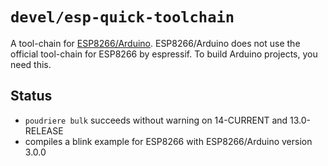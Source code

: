 # `devel/esp-quick-toolchain`

A tool-chain for [ESP8266/Arduino](https://github.com/esp8266/Arduino).
ESP8266/Arduino does not use the official tool-chain for ESP8266 by espressif.
To build Arduino projects, you need this.

## Status

* `poudriere bulk` succeeds without warning on 14-CURRENT and 13.0-RELEASE
* compiles a blink example for ESP8266 with ESP8266/Arduino version 3.0.0

